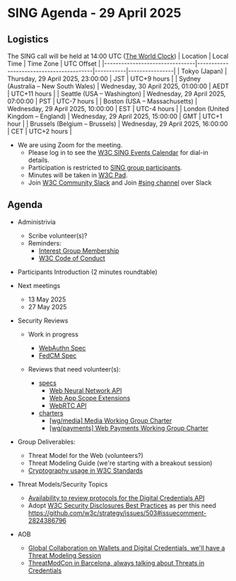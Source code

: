 # SING Agenda - 29 April 2025

## Logistics

The SING call will be held at 14:00 UTC ([The World Clock](https://www.timeanddate.com/worldclock/meetingdetails.html?year=2025&month=04&day=15&hour=14&min=0&sec=0&p1=248&p2=240&p3=234&p4=43&p5=136&p6=48))
| Location                       | Local Time                             | Time Zone | UTC Offset     |
|--------------------------------|-----------------------------------------|-----------|----------------|
| Tokyo (Japan)                  | Thursday, 29 April 2025, 23:00:00    | JST       | UTC+9 hours    |
| Sydney (Australia – New South Wales) | Wednesday, 30 April 2025, 01:00:00    | AEDT      | UTC+11 hours   |
| Seattle (USA – Washington)     | Wednesday, 29 April 2025, 07:00:00   | PST       | UTC-7 hours    |
| Boston (USA – Massachusetts)   | Wednesday, 29 April 2025, 10:00:00   | EST       | UTC-4 hours    |
| London (United Kingdom – England) | Wednesday, 29 April 2025, 15:00:00   | GMT       | UTC+1 hour            |
| Brussels (Belgium – Brussels)  | Wednesday, 29 April 2025, 16:00:00   | CET       | UTC+2 hours     |


* We are using Zoom for the meeting.
    * Please log in to see the [W3C SING Events Calendar](https://www.w3.org/groups/ig/security/calendar/) for dial-in details. 
    * Participation is restricted to [SING group participants](https://www.w3.org/groups/ig/security/participants/).
    * Minutes will be taken in [W3C Pad](https://pad.w3.org/p/SING_2025-04-29).
    * Join [W3C Community Slack](https://www.w3.org/wiki/Slack) and Join [#sing channel](https://w3ccommunity.slack.com/archives/C083DKWSAJX) over Slack


## Agenda

* Administrivia
  * Scribe volunteer(s)?
  * Reminders: 
     * [Interest Group Membership](https://www.w3.org/groups/ig/security/)
     * [W3C Code of Conduct](https://www.w3.org/policies/code-of-conduct/)
* Participants Introduction (2 minutes roundtable)
* Next meetings
  * 13 May 2025
  * 27 May 2025
* Security Reviews
    * Work in progress
      * [WebAuthn Spec](https://w3ccommunity.slack.com/archives/C08DXPX52RJ)
      * [FedCM Spec](https://w3ccommunity.slack.com/archives/C08E4DR6Q6Q)

  * Reviews that need volunteer(s):
     * [specs](https://github.com/w3c/security-request/issues?q=is%3Aissue+is%3Aopen+no%3Aassignee+)   
       * [Web Neural Network API](https://github.com/w3c/security-request/issues/85)
       * [Web App Scope Extensions](https://github.com/w3c/security-request/issues/83)
       * [WebRTC API](https://github.com/w3c/security-request/issues/80)
     * [charters](https://github.com/w3c/strategy/issues?q=is%3Aissue+is%3Aopen+label%3A%22Horizontal+review+requested%22++-label%3A%22Security+review+completed%22+-label%3ACouncil)
       * [[wg/media] Media Working Group Charter](https://github.com/w3c/strategy/issues/504)
       * [[wg/payments] Web Payments Working Group Charter](https://github.com/w3c/strategy/issues/501)

 * Group Deliverables:
    * Threat Model for the Web (volunteers?)
    * Threat Modeling Guide (we're starting with a breakout session)
    * [Cryptography usage in W3C Standards](https://github.com/w3c/securityig/issues/12)

* Threat Models/Security Topics
  * [Availability to review protocols for the Digital Credentials API](https://github.com/w3c/securityig/issues/11)
  * Adopt [W3C Security Disclosures Best Practices](https://w3c.github.io/security-disclosure/) as per this need https://github.com/w3c/strategy/issues/503#issuecomment-2824386796
 
* AOB
  * [Global Collaboration on Wallets and Digital Credentials, we'll have a Threat Modeling Session](https://lu.ma/gc25-w3c)
  * [ThreatModCon in Barcelona, always talking about Threats in Credentials](https://www.threatmodcon.com/agenda/threat-modeling-digital-credentials-what-could-go-wrong)
